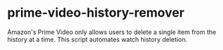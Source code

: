 # prime-video-history-remover
Amazon's Prime Video only allows users to delete a single item from the history at a time. This script automates watch history deletion.
